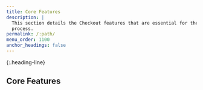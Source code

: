 ```yaml
---
title: Core Features
description: |
  This section details the Checkout features that are essential for the payment
  process.
permalink: /:path/
menu_order: 1100
anchor_headings: false
---
```


{:.heading-line}
## Core Features

